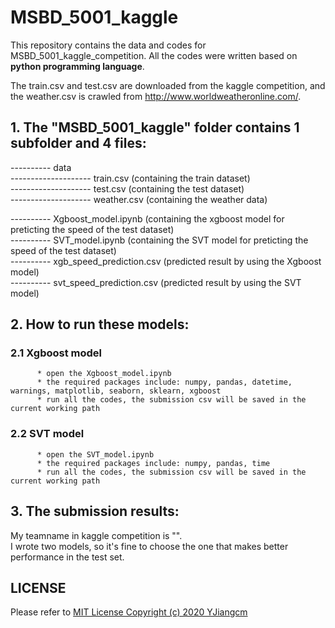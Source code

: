 # MSBD_5001_kaggle
This repository contains the data and codes for MSBD_5001_kaggle_competition. All the codes were written based on **python programming language**.

The train.csv and test.csv are downloaded from the kaggle competition, and the weather.csv is crawled from  http://www.worldweatheronline.com/.

## 1. The "MSBD_5001_kaggle" folder contains 1 subfolder and 4 files:

---------- data \
-------------------- train.csv (containing the train dataset) \
-------------------- test.csv (containing the test dataset) \
-------------------- weather.csv (containing the weather data)

---------- Xgboost_model.ipynb (containing the xgboost model for preticting the speed of the test dataset)  
---------- SVT_model.ipynb (containing the SVT model for preticting the speed of the test dataset)  
---------- xgb_speed_prediction.csv (predicted result by using the Xgboost model)  
---------- svt_speed_prediction.csv (predicted result by using the SVT model)  

## 2. How to run these models:

### 2.1 Xgboost model
          * open the Xgboost_model.ipynb
          * the required packages include: numpy, pandas, datetime, warnings, matplotlib, seaborn, sklearn, xgboost
          * run all the codes, the submission csv will be saved in the current working path

### 2.2 SVT model
          * open the SVT_model.ipynb
          * the required packages include: numpy, pandas, time
          * run all the codes, the submission csv will be saved in the current working path
          
## 3. The submission results:
My teamname in kaggle competition is "". \
I wrote two models, so it's fine to choose the one that makes better performance in the test set.

## LICENSE
Please refer to [MIT License Copyright (c) 2020 YJiangcm](https://github.com/YJiangcm/MSBD_5001_kaggle/blob/master/LICENSE)
